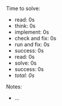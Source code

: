 Time to solve:

- read: 0s
- think: 0s
- implement: 0s
- check and fix: 0s
- run and fix: 0s
- success: 0s
- read: 0s
- solve: 0s
- success: 0s
- _total: 0s_

Notes:

- ...
